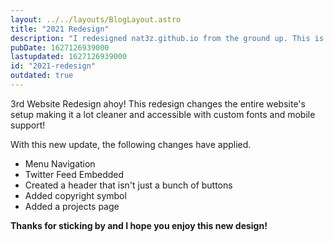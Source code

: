 ```yaml
---
layout: ../../layouts/BlogLayout.astro  
title: "2021 Redesign"
description: "I redesigned nat3z.github.io from the ground up. This is a changelog of what happened."
pubDate: 1627126939000
lastupdated: 1627126939000
id: "2021-redesign"
outdated: true
---
```


3rd Website Redesign ahoy! This redesign changes the entire website's setup making it a lot cleaner and accessible with custom fonts and mobile support!

With this new update, the following changes have applied.
* Menu Navigation
* Twitter Feed Embedded
* Created a header that isn't just a bunch of buttons
* Added copyright symbol
* Added a projects page

**Thanks for sticking by and I hope you enjoy this new design!**